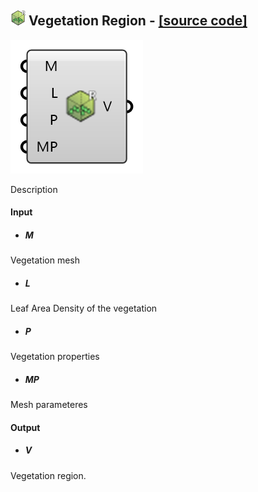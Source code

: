 ## ![](../images/icons/Vegetation_Region.png) Vegetation Region - [[source code]](https://github.com/Eddy3D-Dev/Eddy3D-UMCF/blob/release/UMCF/CMP/Vegetation/VegetationRegionCMP.cs)

![](../images/components/Vegetation_Region.png)

Description

#### Input
* ##### M
Vegetation mesh
* ##### L
Leaf Area Density of the vegetation
* ##### P
Vegetation properties
* ##### MP
Mesh parameteres

#### Output
* ##### V
Vegetation region.